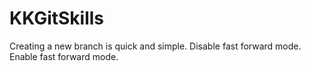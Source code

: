 # KKGitSkills
Creating a new branch is quick and simple.
Disable fast forward mode.
Enable fast forward mode.